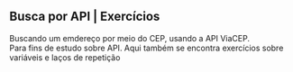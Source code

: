 ## Busca por API | Exercícios

Buscando um emdereço por meio do CEP, usando a API ViaCEP. </br>
Para fins de estudo sobre API. Aqui também se encontra exercícios sobre variáveis e laços de repetição 
